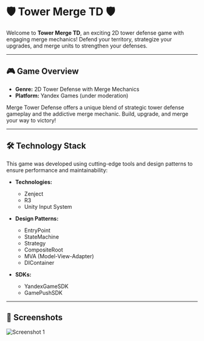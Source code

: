 # 🛡️ **Tower Merge TD** 🛡️

Welcome to **Tower Merge TD**, an exciting 2D tower defense game with engaging merge mechanics! Defend your territory, strategize your upgrades, and merge units to strengthen your defenses.

---

## 🎮 **Game Overview**

- **Genre:** 2D Tower Defense with Merge Mechanics  
- **Platform:** Yandex Games (under moderation)

Merge Tower Defense offers a unique blend of strategic tower defense gameplay and the addictive merge mechanic. Build, upgrade, and merge your way to victory!

---

## 🛠️ **Technology Stack**

This game was developed using cutting-edge tools and design patterns to ensure performance and maintainability:

- **Technologies:**
  - Zenject
  - R3
  - Unity Input System

- **Design Patterns:**
  - EntryPoint
  - StateMachine
  - Strategy
  - CompositeRoot
  - MVA (Model-View-Adapter)
  - DIContainer

- **SDKs:**
   - YandexGameSDK
   - GamePushSDK
---

## 📸 **Screenshots**

![Screenshot 1](https://i.imgur.com/vbZ3YoO.png)

